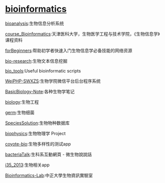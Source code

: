 # [bioinformatics](https://github.com/topics/bioinformatics)


[bioanalysis](https://github.com/gaohDe/bioanalysis):生物信息分析系统 

[course_Bioinformatics](https://github.com/Yixf-Education/course_Bioinformatics):天津医科大学，生物医学工程与技术学院，《生物信息学》课程资料 

[forBeginners](https://github.com/Yixf-Education/forBeginners):帮助初学者快速入门生物信息学必备技能的网络资源

[bio-research](https://github.com/qiangsiwei/bio-research):生物文本信息挖掘 

[bio_tools](https://github.com/wk8910/bio_tools):Useful bioinformatic scripts

[WeiPHP-SWXZS](https://github.com/wssgcg1213/WeiPHP-SWXZS):生物学院微信平台后台程序系统

[BasicBiology-Note](https://github.com/Bioinf-homework/BasicBiology-Note):各种生物学笔记 

[biology](https://github.com/tingtingzi/biology):生物工程

[germ](https://github.com/xushuo/germ):生物细菌

[SpeciesSolution](https://github.com/shjko/SpeciesSolution):生物物种数据库

[biophysics](https://github.com/stevenzyfeng/biophysics):生物物理学 Project

[coyote-bio](https://github.com/lixiangflyin/coyote-bio):生物多样性的测试app

[bacteriaTalk](https://github.com/pastleo/bacteriaTalk):生科系互動網頁 - 微生物說說話 

[i35_2013](https://github.com/tonyyang924/i35_2013):生物相关app

[Bioinformatics-Lab](https://github.com/ytliuSVN/Bioinformatics-Lab):中正大學生物資訊實驗室





